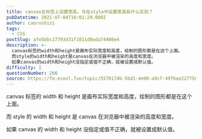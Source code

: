 ```yaml
---
title: canvas在标签上设置宽高，与在style中设置宽高有什么区别？
pubDatetime: 2021-07-04T16:01:29.000Z
author: caorushizi
tags:
  - CSS
postSlug: afe5bbc17793d31f1011d0ada74486e4
description: >-
  canvas标签的width和height是画布实际宽度和高度，绘制的图形都是在这个上面。
  而style的width和height是canvas在浏览器中被渲染的高度和宽度。
  如果canvas的width和height没指定或值不正确，就被设置成默认值。
difficulty: 1
questionNumber: 266
source: https://fe.ecool.fun/topic/5570174b-5bd1-4e00-a9cf-49f6ae227758
---
```


canvas 标签的 width 和 height 是画布实际宽度和高度，绘制的图形都是在这个上面。

而 style 的 width 和 height 是 canvas 在浏览器中被渲染的高度和宽度。

如果 canvas 的 width 和 height 没指定或值不正确，就被设置成默认值。
